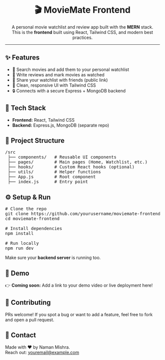 <h1 align="center">🎬 MovieMate Frontend</h1>

<p align="center">
  A personal movie watchlist and review app built with the <strong>MERN</strong> stack.<br/>
  This is the <strong>frontend</strong> built using React, Tailwind CSS, and modern best practices.
</p>

<hr/>

<h2>✨ Features</h2>

<ul>
  <li>📌 Search movies and add them to your personal watchlist</li>
  <li>📝 Write reviews and mark movies as watched</li>
  <li>🔗 Share your watchlist with friends (public link)</li>
  <li>🎨 Clean, responsive UI with Tailwind CSS</li>
  <li>🔒 Connects with a secure Express + MongoDB backend</li>
</ul>

<h2>🚀 Tech Stack</h2>

<ul>
  <li><strong>Frontend:</strong> React, Tailwind CSS</li>
  <li><strong>Backend:</strong> Express.js, MongoDB (separate repo)</li>
</ul>

<h2>📂 Project Structure</h2>

<pre>
/src
 ├── components/   # Reusable UI components
 ├── pages/        # Main pages (Home, Watchlist, etc.)
 ├── hooks/        # Custom React hooks (optional)
 ├── utils/        # Helper functions
 ├── App.js        # Root component
 ├── index.js      # Entry point
</pre>

<h2>⚙️ Setup & Run</h2>

<pre>
# Clone the repo
git clone https://github.com/yourusername/moviemate-frontend.git
cd moviemate-frontend

# Install dependencies
npm install

# Run locally
npm run dev
</pre>

<p>
Make sure your <strong>backend server</strong> is running too.
</p>

<h2>📸 Demo</h2>

<p>
👉 <strong>Coming soon:</strong> Add a link to your demo video or live deployment here!
</p>

<h2>🙌 Contributing</h2>

<p>
PRs welcome! If you spot a bug or want to add a feature, feel free to fork and open a pull request.
</p>

<h2>📧 Contact</h2>

<p>
Made with ❤️ by Naman Mishra.<br/>
Reach out: <a href="namanmishra786cool@gmail.com">youremail@example.com</a>
</p>

